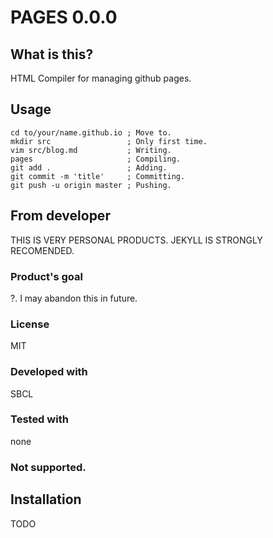 # PAGES 0.0.0
## What is this?
HTML Compiler for managing github pages.

## Usage

```shell
cd to/your/name.github.io ; Move to.
mkdir src                 ; Only first time.
vim src/blog.md           ; Writing.
pages                     ; Compiling.
git add .                 ; Adding.
git commit -m 'title'     ; Committing.
git push -u origin master ; Pushing.
```

## From developer
THIS IS VERY PERSONAL PRODUCTS.
JEKYLL IS STRONGLY RECOMENDED.
### Product's goal
?. I may abandon this in future.
### License
MIT
### Developed with
SBCL
### Tested with
none
### Not supported.

## Installation
TODO
